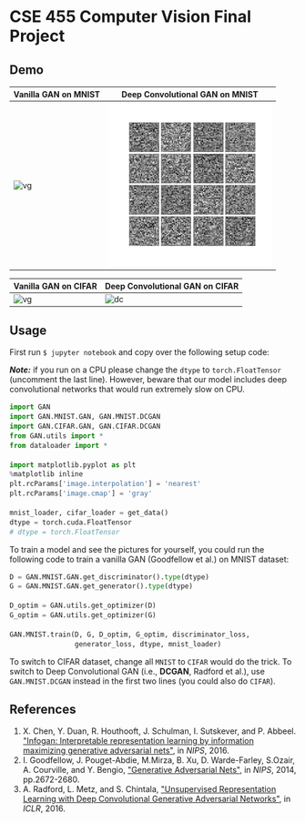 # CSE 455 Computer Vision Final Project

## Demo

| Vanilla GAN on MNIST | Deep Convolutional GAN on MNIST |
| -------------------- | ------------------------------- |
| ![vg](assets/Vanilla.gif) |    ![dc](assets/DCGAN.gif) |


| Vanilla GAN on CIFAR | Deep Convolutional GAN on CIFAR |
| -------------------- | ------------------------------- |
| ![vg](assets/cifar_vanilla.gif) |    ![dc](assets/cifar_dcgan.gif) |

## Usage

First run `$ jupyter notebook` and copy over the following setup code:

___Note:___ if you run on a CPU please change the `dtype` to `torch.FloatTensor` (uncomment the last line). However,
beware that our model includes deep convolutional networks that would run extremely slow on CPU.

```python
import GAN
import GAN.MNIST.GAN, GAN.MNIST.DCGAN
import GAN.CIFAR.GAN, GAN.CIFAR.DCGAN
from GAN.utils import *
from dataloader import *

import matplotlib.pyplot as plt
%matplotlib inline
plt.rcParams['image.interpolation'] = 'nearest'
plt.rcParams['image.cmap'] = 'gray'

mnist_loader, cifar_loader = get_data()
dtype = torch.cuda.FloatTensor
# dtype = torch.FloatTensor
```

To train a model and see the pictures for yourself, you could run the following code to train a vanilla GAN (Goodfellow et al.) on MNIST dataset:

```python
D = GAN.MNIST.GAN.get_discriminator().type(dtype)
G = GAN.MNIST.GAN.get_generator().type(dtype)

D_optim = GAN.utils.get_optimizer(D)
G_optim = GAN.utils.get_optimizer(G)

GAN.MNIST.train(D, G, D_optim, G_optim, discriminator_loss,
                generator_loss, dtype, mnist_loader)
```

To switch to CIFAR dataset, change all `MNIST` to `CIFAR` would do the trick. To switch to Deep Convolutional GAN (i.e., __DCGAN__, Radford et al.),
use `GAN.MNIST.DCGAN` instead in the first two lines (you could also do `CIFAR`).

## References

1. X. Chen, Y. Duan, R. Houthooft, J. Schulman, I. Sutskever, and P. Abbeel. ["Infogan: Interpretable
    representation learning by information maximizing generative adversarial nets"](https://arxiv.org/abs/1606.03657), in _NIPS_, 2016.
2. I. Goodfellow, J. Pouget-Abdie, M.Mirza, B. Xu, D. Warde-Farley, S.Ozair, A. Courville, and Y. Bengio,
    ["Generative Adversarial Nets"](https://arxiv.org/abs/1406.2661), in _NIPS_, 2014, pp.2672-2680.
3. A. Radford, L. Metz, and S. Chintala, ["Unsupervised Representation Learning with
    Deep Convolutional Generative Adversarial Networks"](https://arxiv.org/abs/1511.06434), in _ICLR_, 2016.